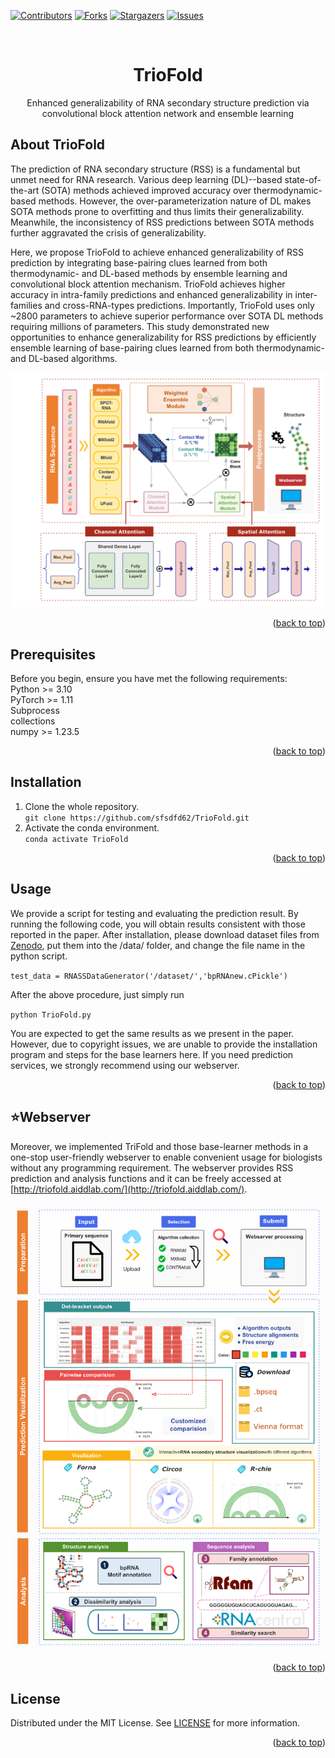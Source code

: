 <!-- Improved compatibility of back to top link: See: https://github.com/othneildrew/Best-README-Template/pull/73 -->
<a id="readme-top"></a>
<!--
*** Thanks for checking out the Best-README-Template. If you have a suggestion
*** that would make this better, please fork the repo and create a pull request
*** or simply open an issue with the tag "enhancement".
*** Don't forget to give the project a star!
*** Thanks again! Now go create something AMAZING! :D
-->



<!-- PROJECT SHIELDS -->
<!--
*** I'm using markdown "reference style" links for readability.
*** Reference links are enclosed in brackets [ ] instead of parentheses ( ).
*** See the bottom of this document for the declaration of the reference variables
*** for contributors-url, forks-url, etc. This is an optional, concise syntax you may use.
*** https://www.markdownguide.org/basic-syntax/#reference-style-links
-->
[![Contributors][contributors-shield]][contributors-url]
[![Forks][forks-shield]][forks-url]
[![Stargazers][stars-shield]][stars-url]
[![Issues][issues-shield]][issues-url]
<!-- Variables -->
[contributors-shield]: https://img.shields.io/github/contributors/sfsdfd62/TrioFold.svg?style=for-the-badge
[contributors-url]: https://github.com/sfsdfd62/TrioFold/graphs/contributors
[forks-shield]: https://img.shields.io/github/forks/sfsdfd62/TrioFold.svg?style=for-the-badge
[forks-url]: https://github.com/sfsdfd62/TrioFold/network/members
[stars-shield]: https://img.shields.io/github/stars/sfsdfd62/TrioFold.svg?style=for-the-badge
[stars-url]: https://github.com/sfsdfd62/TrioFold/stargazers
[issues-shield]: https://img.shields.io/github/issues/sfsdfd62/TrioFold.svg?style=for-the-badge
[issues-url]: https://github.com/sfsdfd62/TrioFold/issues

<!-- PROJECT LOGO -->
<br />
<div align="center">

  <h1 align="center">TrioFold</h1>

  <p align="center">
   Enhanced generalizability of RNA secondary structure prediction via convolutional block attention network and ensemble learning
  <br />
  </p>
</div>


<!-- ABOUT THE PROJECT -->
## About TrioFold


The prediction of RNA secondary structure (RSS) is a fundamental but unmet need for RNA research. Various deep learning (DL)--based state-of-the-art (SOTA) methods achieved improved accuracy over thermodynamic-based methods. However, the over-parameterization nature of DL makes SOTA methods prone to overfitting and thus limits their generalizability. Meanwhile, the inconsistency of RSS predictions between SOTA methods further aggravated the crisis of generalizability. 

Here, we propose TrioFold to achieve enhanced generalizability of RSS prediction by integrating base-pairing clues learned from both thermodynamic- and DL-based methods by ensemble learning and convolutional block attention mechanism. TrioFold achieves higher accuracy in intra-family predictions and enhanced generalizability in inter-families and cross-RNA-types predictions. Importantly, TrioFold uses only ~2800 parameters to achieve superior performance over SOTA DL methods requiring millions of parameters. This study demonstrated new opportunities to enhance generalizability for RSS predictions by efficiently ensemble learning of base-pairing clues learned from both thermodynamic- and DL-based algorithms. 


<img src="img/architecture.png" alt="Logo">
<p align="right">(<a href="#readme-top">back to top</a>)</p>


<!-- Prerequisites -->
## Prerequisites

Before you begin, ensure you have met the following requirements:  
Python >= 3.10  
PyTorch  >= 1.11  
Subprocess  
collections  
numpy  >= 1.23.5  
<p align="right">(<a href="#readme-top">back to top</a>)</p>


<!-- Installation -->
## Installation

1. Clone the whole repository.  
`git clone https://github.com/sfsdfd62/TrioFold.git`  
2. Activate the conda environment.  
`conda activate TrioFold`  
<p align="right">(<a href="#readme-top">back to top</a>)</p>



<!-- Usage -->
## Usage

We provide a script for testing and evaluating the prediction result. By running the following code, you will obtain results consistent with those reported in the paper. After installation, please download dataset files from [Zenodo](https://zenodo.org/records/12714014), put them into the /data/ folder, and change the file name in the python script.  
  
`test_data = RNASSDataGenerator('/dataset/','bpRNAnew.cPickle')`  
  
After the above procedure, just simply run   
  
`python TrioFold.py`  
  
You are expected to get the same results as we present in the paper.  
However, due to copyright issues, we are unable to provide the installation program and steps for the base learners here. If you need prediction services, we strongly recommend using our webserver.
<p align="right">(<a href="#readme-top">back to top</a>)</p>




<!-- WEBSERVER -->
## ⭐️Webserver

Moreover, we implemented TriFold and those base-learner methods in a one-stop user-friendly webserver to enable convenient usage for biologists without any programming requirement. The webserver provides RSS prediction and analysis functions and it can be freely accessed at [http://triofold.aiddlab.com/](http://triofold.aiddlab.com/).
<p align="center">
<img src="img/webserver.png" alt="Logo" width=600>
</p>
<p align="right">(<a href="#readme-top">back to top</a>)</p>


<!-- LICENSE -->
## License

Distributed under the MIT License. See [LICENSE](LICENSE) for more information.
<p align="right">(<a href="#readme-top">back to top</a>)</p>




